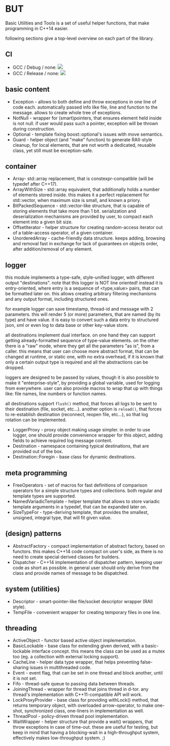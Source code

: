 # BUT

Basic Utilities and Tools is a set of useful helper functions, that make programming in C++14 easier.

following sections give a top-level overview on each part of the library.

## CI

* GCC / Debug / none: ![](https://g.codefresh.io/api/badges/build?repoOwner=el-bart&repoName=but&branch=master&pipelineName=GCC%20%2F%20Debug%20%2F%20none&accountName=el-bart)
* GCC / Release / none: ![](https://g.codefresh.io/api/badges/build?repoOwner=el-bart&repoName=but&branch=master&pipelineName=GCC%20%2F%20Release%20%2F%20none&accountName=el-bart)


## basic content
 * Exception - allows to both define and throw exceptions in one line of code each. automatically
passed info like file, line and function to the message. allows to create whole tree of exceptions.
 * NotNull - wrapper for (smart)pointers, that ensures element held inside is not null. if user would
pass such a pointer, exception will be thrown during construction.
 * Optional - template fixing boost::optional's issues with move semantics.
 * Guard - helper object (and "make" function) to generate RAII-style cleanup, for local elements, that
are not worth a dedicated, reusable class, yet still must be exception-safe.


## container
 * Array- std::array replacement, that is constexpr-compatible (will be typedef after C++17).
 * ArrayWithSize - std::array equivalent, that additionally holds a number of elements stored inside.
this makes it a perfect replacement for std::vector, when maximum size is small, and known a priory.
 * BitPackedSequence - std::vector<bool>-like structure, that is capable of storing elements that
take more than 1 bit. serialization and deserialization mechanisms are provided by user, to compact
each element into a given bit size.
 * OffsetIterator - helper structure for creating random-access iterator out of a table-access operator,
of a given container.
 * UnorderedArray - cache-friendly data structure. keeps adding, browsing and removal fast in exchange
for lack of guarantees on objects order, after addition/removal of any element.


## logger
this module implements a type-safe, style-unified logger, with different output "destinations".
note that this logger is NOT line oriented!
instead it is entry-oriented, where entry is a sequence of <type,value> pairs, that can be formatted later on.
this allows creating arbitrary filtering mechanisms and any output format, including structured ones.

for example logger can save timestamp, thread-id and message with 2 parameters.
this will render 5 (or more) parameters, that are named (by its type) and have value.
it is easy to convert such a data entry to structured json, xml or even log to data base or other key-value store.

all destinations implement dual interface.
on one hand they can support getting already-formatted sequence of type-value elements.
on the other there is a "raw" mode, where they get all the parameters "as is", from a caller.
this means that user can choose more abstract format, that can be changed at runtime, or static one,
with no extra overhead, if it is known that only a certain output type is required and all the abstractions
can be dropped.

loggers are designed to be passed by values, though it is also possible to make it "enterprise-style", by
providing a global variable, used for logging from everywhere.
user can also provide macros to wrap that up with things like: file names, line numbers or function names.

all destinations support `flush()` method, that forces all logs to be sent to their destination (file, socket, etc...).
another option is `reload()`, that forces to re-establish destination (reconnect, reopen file, etc...),
so that log rotation can be implemented.

 * LoggerProxy - proxy object making usage simpler. in order to use logger, one should provide convenience
wrapper for this object, adding fields to achieve required log message content.
 * Destination - namespace containing typical destinations, that are provided out of the box.
 * Destination::Foregin - base class for dynamic destinations.


## meta programming
 * FreeOperators - set of macros for fast definitions of comparison operators for a simple structure types
and collections. both regular and template types are supported.
 * NamedVariadicTemplate - helper template that allows to store variadic template arguments in a
typedef, that can be expanded later on.
 * SizeTypeFor - type-deriving template, that provides the smallest, unsigned, integral type, that will
fit given value.


## (design) patterns
 * AbstractFactory - compact implementation of abstract factory, based on functors. this makes C++14
code compact on user's side, as there is no need to create special derived classes for builders.
 * Dispatcher - C++14 implementation of dispatcher pattern, keeping user code as short as possible.
in general user should only derive from the class and provide names of message to be dispatched.


## system (utilities)
 * Descriptor - smart-pointer-like file/socket descriptor wrapper (RAII style).
 * TempFile - convenient wrapper for creating temporary files in one line.


## threading
 * ActiveObject - functor based active object implementation.
 * BasicLockable - base class for extending given derived, with a basic-lockable interface concept.
this means the class can be used as a mutex too (eg. a collection with external locking support).
 * CacheLine - helper data type wrapper, that helps preventing false-sharing issues in multithreaded
code.
 * Event - event flag, that can be set in one thread and block another, until it is not set.
 * Fifo - thread-safe queue to passing data between threads.
 * JoiningThread - wrapper for thread that joins thread in d-tor. any thread's implementation with
C++11-compatible API will work.
 * LockProxyProvider - base class for providing withLock() method, that returns temporary object, with
overloaded arrow-operator, to make one-shot, synchronized class, one-liners in implementation as well.
 * ThreadPool - policy-driven thread pool implementation.
 * WaitWrapper - helper structure that provide a wait() wrappers, that throw exceptions in case of
time-out. these are useful for testing, but keep in mind that having a blocking-wait in a high-throughput
system, effectively makes low-throughput system. ;)
